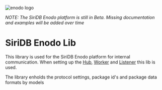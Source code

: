 ![enodo logo](https://github.com/transceptor-technology/siridb-enodo-hub/raw/development/assets/logo_full.png)

*NOTE: The SiriDB Enodo platform is still in Beta. Missing documentation and examples will be added over time*

# SiriDB Enodo Lib
This library is used for the SiriDB Enodo platform for internal communication. When setting up the [Hub](https://github.com/SiriDB/siridb-enodo-hub), [Worker](https://github.com/SiriDB/siridb-enodo-worker) and [Listener](https://github.com/SiriDB/siridb-enodo-listener) this lib is used. 

The library enholds the protocol settings, package id's and package data formats by models
